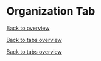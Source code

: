 # Organization Tab

[Back to overview](overview.md)

[Back to tabs overview](tabs_overview.md)












[Back to tabs overview](tabs_overview.md)